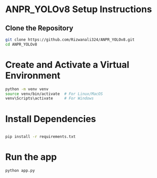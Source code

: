 # ANPR_YOLOv8 Setup Instructions

## Clone the Repository
```bash
git clone https://github.com/Rizwanali324/ANPR_YOLOv8.git
cd ANPR_YOLOv8
```
# Create and Activate a Virtual Environment
```bash
python -m venv venv
source venv/bin/activate  # For Linux/MacOS
venv\Scripts\activate     # For Windows
```

# Install Dependencies

```bash

pip install -r requirements.txt
```

# Run the app

```bash
python app.py
```


